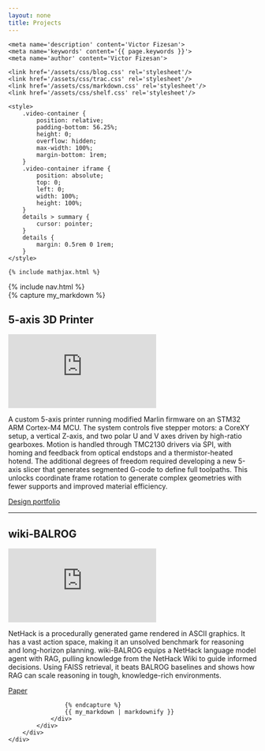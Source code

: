 ```yaml
---
layout: none
title: Projects
---
```


<html>
<head>
    <title>{{ page.title }}</title>
    <meta charset='UTF-8'>
    <meta content='width=device-width, initial-scale=1' name='viewport'/>
    <link rel="icon" type="image/png" sizes="48x48" href="/assets/images/favicon.png">

    <meta name='description' content='Victor Fizesan'>
    <meta name='keywords' content='{{ page.keywords }}'>
    <meta name='author' content='Victor Fizesan'>

    <link href='/assets/css/blog.css' rel='stylesheet'/>
    <link href='/assets/css/trac.css' rel='stylesheet'/>
    <link href='/assets/css/markdown.css' rel='stylesheet'/>
    <link href='/assets/css/shelf.css' rel='stylesheet'/>

    <style>
        .video-container {
            position: relative;
            padding-bottom: 56.25%;
            height: 0;
            overflow: hidden;
            max-width: 100%;
            margin-bottom: 1rem;
        }
        .video-container iframe {
            position: absolute;
            top: 0;
            left: 0;
            width: 100%;
            height: 100%;
        }
        details > summary {
            cursor: pointer;
        }
        details {
            margin: 0.5rem 0 1rem;
        }
    </style>

    {% include mathjax.html %}
</head>
<body>
    <div class="content">
        {% include nav.html %}
        <div class="wrap article">
            <div id='blog' class='wrap'>
                <div id='intro'>
                </div>
                <div class='markdown-body'>
                    {% capture my_markdown %}

## 5-axis 3D Printer

<div class="video-container">
<iframe src="https://www.youtube.com/embed/We3ntH9Z_aI" title="5-axis FDM 3D Printer video" frameborder="0" loading="lazy" allow="accelerometer; autoplay; clipboard-write; encrypted-media; gyroscope; picture-in-picture; web-share" referrerpolicy="strict-origin-when-cross-origin" allowfullscreen></iframe>
</div>

A custom 5-axis printer running modified Marlin firmware on an STM32 ARM Cortex-M4 MCU. The system controls five stepper motors: a CoreXY setup, a vertical Z-axis, and two polar U and V axes driven by high-ratio gearboxes. Motion is handled through TMC2130 drivers via SPI, with homing and feedback from optical endstops and a thermistor-heated hotend. The additional degrees of freedom required developing a new 5-axis slicer that generates segmented G-code to define full toolpaths. This unlocks coordinate frame rotation to generate complex geometries with fewer supports and improved material efficiency.

[Design portfolio](https://github.com/victorfiz/pentax/blob/main/Design%20Portfolio.pdf)

---

## wiki-BALROG

<div class="video-container">
<iframe src="https://www.youtube.com/embed/8mXEojuBmm8" title="wiki-BALROG video" frameborder="0" loading="lazy" allow="accelerometer; autoplay; clipboard-write; encrypted-media; gyroscope; picture-in-picture; web-share" referrerpolicy="strict-origin-when-cross-origin" allowfullscreen></iframe>
</div>

NetHack is a procedurally generated game rendered in ASCII graphics. It has a vast action space, making it an unsolved benchmark for reasoning and long-horizon planning. wiki-BALROG equips a NetHack language model agent with RAG, pulling knowledge from the NetHack Wiki to guide informed decisions. Using FAISS retrieval, it beats BALROG baselines and shows how RAG can scale reasoning in tough, knowledge-rich environments.

[Paper](https://github.com/victorfiz/UCL-Machine-Learning-MSc/blob/main/open-endedness_general_intelligence/wiki-BALROG.pdf)

                    {% endcapture %}
                    {{ my_markdown | markdownify }}
                </div>
            </div>
        </div>
    </div>
</body>
</html>
